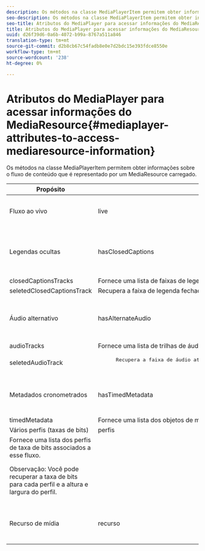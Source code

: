 ```yaml
---
description: Os métodos na classe MediaPlayerItem permitem obter informações sobre o fluxo de conteúdo que é representado por um MediaResource carregado.
seo-description: Os métodos na classe MediaPlayerItem permitem obter informações sobre o fluxo de conteúdo que é representado por um MediaResource carregado.
seo-title: Atributos do MediaPlayer para acessar informações do MediaResource
title: Atributos do MediaPlayer para acessar informações do MediaResource
uuid: d26f39d6-0a6b-4072-b99a-8767a511a846
translation-type: tm+mt
source-git-commit: d2b8cb67c54fadb8e0e7d2bdc15e393fdce8550e
workflow-type: tm+mt
source-wordcount: '238'
ht-degree: 0%

---
```



# Atributos do MediaPlayer para acessar informações do MediaResource{#mediaplayer-attributes-to-access-mediaresource-information}

Os métodos na classe MediaPlayerItem permitem obter informações sobre o fluxo de conteúdo que é representado por um MediaResource carregado.

<table frame="all" colsep="1" rowsep="1" id="table_46225307CA5B4BB1869576E0B9141E38"> 
 <thead> 
  <tr rowsep="1"> 
   <th colname="1" class="entry"> Propósito </th> 
   <th colname="2" class="entry"> Atributo </th> 
   <th colname="3" class="entry"> Descrição </th> 
  </tr> 
 </thead>
 <tbody> 
  <tr rowsep="1"> 
   <td colname="1"> Fluxo ao vivo </td> 
   <td colname="2"> <span class="codeph"> live </span> </td> 
   <td colname="3"> True se o fluxo for ao vivo; false se for VOD. </td> 
  </tr> 
  <tr rowsep="1"> 
   <td colname="1" morerows="2"> Legendas ocultas </td> 
   <td colname="2"> <span class="codeph"> hasClosedCaptions </span> </td> 
   <td colname="3"> True se as faixas de legenda fechada estiverem disponíveis. </td> 
  </tr> 
  <tr rowsep="1"> 
   <td colname="2"> <span class="codeph"> closedCaptionsTracks </span> </td> 
   <td colname="3"> Fornece uma lista de faixas de legenda disponíveis. </td> 
  </tr> 
  <tr rowsep="1"> 
   <td colname="2"> <span class="codeph"> seletedClosedCaptionsTrack </span> </td> 
   <td colname="3"> Recupera a faixa de legenda fechada selecionada com <span class="codeph"> selectClosedCaptionsTrack </span>. </td> 
  </tr> 
  <tr rowsep="1"> 
   <td colname="1" morerows="2"> Áudio alternativo </td> 
   <td colname="2"> <span class="codeph"> hasAlternateAudio </span> </td> 
   <td colname="3"> <p>True se o fluxo tiver faixas de áudio alternativas. </p> </td> 
  </tr> 
  <tr rowsep="1"> 
   <td colname="2"> <span class="codeph"> audioTracks </span> </td> 
   <td colname="3"> Fornece uma lista de trilhas de áudio alternativas disponíveis. </td> 
  </tr> 
  <tr rowsep="1"> 
   <td colname="2"> <span class="codeph"> seletedAudioTrack </span> </td> 
   <td colname="3"> 
    <pre>
      Recupera a faixa de áudio atualmente selecionada que foi selecionada com <span class="codeph"> selectAudioTrack </span>. 
    </pre> </td> 
  </tr> 
  <tr rowsep="1"> 
   <td colname="1" morerows="1"> Metadados cronometrados </td> 
   <td colname="2"> <span class="codeph"> hasTimedMetadata </span> </td> 
   <td colname="3"> True se o fluxo tiver metadados cronometrados associados. </td> 
  </tr> 
  <tr rowsep="1"> 
   <td colname="2"> <span class="codeph"> timedMetadata </span> </td> 
   <td colname="3"> Fornece uma lista dos objetos de metadados cronometrados associados ao fluxo. </td> 
  </tr> 
  <tr rowsep="1"> 
   <td colname="1" morerows="1"> Vários perfis (taxas de bits) </td> 
   <td colname="2" morerows="1"> <span class="codeph"> perfis </span> </td> 
   <td colname="3"> </td> 
  </tr> 
  <tr rowsep="1"> 
   <td colname="3"> Fornece uma lista dos perfis de taxa de bits associados a esse fluxo. <p>Observação:  Você pode recuperar a taxa de bits para cada perfil e a altura e largura do perfil. </p> </td> 
  </tr> 
  <tr rowsep="1"> 
   <td colname="1"> Recurso de mídia </td> 
   <td colname="2"> <span class="codeph"> recurso </span> </td> 
   <td colname="3"> Retorna o recurso de mídia associado a este item. </td> 
  </tr> 
 </tbody> 
</table>

